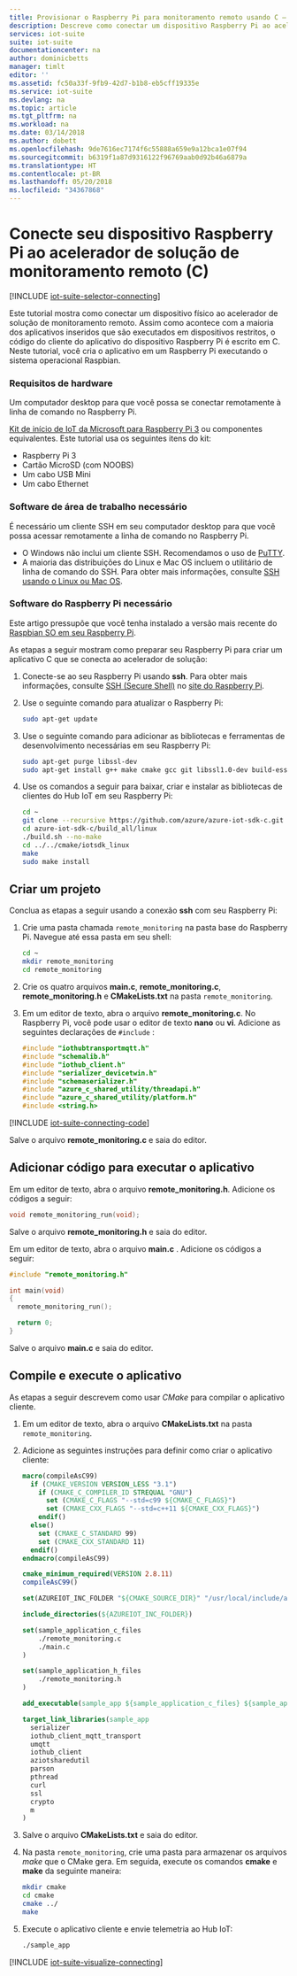 ```yaml
---
title: Provisionar o Raspberry Pi para monitoramento remoto usando C – Azure | Microsoft Docs
description: Descreve como conectar um dispositivo Raspberry Pi ao acelerador de solução de Monitoramento Remoto usando um aplicativo escrito em C.
services: iot-suite
suite: iot-suite
documentationcenter: na
author: dominicbetts
manager: timlt
editor: ''
ms.assetid: fc50a33f-9fb9-42d7-b1b8-eb5cff19335e
ms.service: iot-suite
ms.devlang: na
ms.topic: article
ms.tgt_pltfrm: na
ms.workload: na
ms.date: 03/14/2018
ms.author: dobett
ms.openlocfilehash: 9de7616ec7174f6c55888a659e9a12bca1e07f94
ms.sourcegitcommit: b6319f1a87d9316122f96769aab0d92b46a6879a
ms.translationtype: HT
ms.contentlocale: pt-BR
ms.lasthandoff: 05/20/2018
ms.locfileid: "34367868"
---
```

# <a name="connect-your-raspberry-pi-device-to-the-remote-monitoring-solution-accelerator-c"></a>Conecte seu dispositivo Raspberry Pi ao acelerador de solução de monitoramento remoto (C)

[!INCLUDE [iot-suite-selector-connecting](../../includes/iot-suite-selector-connecting.md)]

Este tutorial mostra como conectar um dispositivo físico ao acelerador de solução de monitoramento remoto. Assim como acontece com a maioria dos aplicativos inseridos que são executados em dispositivos restritos, o código do cliente do aplicativo do dispositivo Raspberry Pi é escrito em C. Neste tutorial, você cria o aplicativo em um Raspberry Pi executando o sistema operacional Raspbian.

### <a name="required-hardware"></a>Requisitos de hardware

Um computador desktop para que você possa se conectar remotamente à linha de comando no Raspberry Pi.

[Kit de início de IoT da Microsoft para Raspberry Pi 3](https://azure.microsoft.com/develop/iot/starter-kits/) ou componentes equivalentes. Este tutorial usa os seguintes itens do kit:

- Raspberry Pi 3
- Cartão MicroSD (com NOOBS)
- Um cabo USB Mini
- Um cabo Ethernet

### <a name="required-desktop-software"></a>Software de área de trabalho necessário

É necessário um cliente SSH em seu computador desktop para que você possa acessar remotamente a linha de comando no Raspberry Pi.

- O Windows não inclui um cliente SSH. Recomendamos o uso de [PuTTY](http://www.putty.org/).
- A maioria das distribuições do Linux e Mac OS incluem o utilitário de linha de comando do SSH. Para obter mais informações, consulte [SSH usando o Linux ou Mac OS](https://www.raspberrypi.org/documentation/remote-access/ssh/unix.md).

### <a name="required-raspberry-pi-software"></a>Software do Raspberry Pi necessário

Este artigo pressupõe que você tenha instalado a versão mais recente do [Raspbian SO em seu Raspberry Pi](https://www.raspberrypi.org/learning/software-guide/quickstart/).

As etapas a seguir mostram como preparar seu Raspberry Pi para criar um aplicativo C que se conecta ao acelerador de solução:

1. Conecte-se ao seu Raspberry Pi usando **ssh**. Para obter mais informações, consulte [SSH (Secure Shell)](https://www.raspberrypi.org/documentation/remote-access/ssh/README.md) no [site do Raspberry Pi](https://www.raspberrypi.org/).

1. Use o seguinte comando para atualizar o Raspberry Pi:

    ```sh
    sudo apt-get update
    ```

1. Use o seguinte comando para adicionar as bibliotecas e ferramentas de desenvolvimento necessárias em seu Raspberry Pi:

    ```sh
    sudo apt-get purge libssl-dev
    sudo apt-get install g++ make cmake gcc git libssl1.0-dev build-essential curl libcurl4-openssl-dev uuid-dev
    ```

1. Use os comandos a seguir para baixar, criar e instalar as bibliotecas de clientes do Hub IoT em seu Raspberry Pi:

    ```sh
    cd ~
    git clone --recursive https://github.com/azure/azure-iot-sdk-c.git
    cd azure-iot-sdk-c/build_all/linux
    ./build.sh --no-make
    cd ../../cmake/iotsdk_linux
    make
    sudo make install
    ```

## <a name="create-a-project"></a>Criar um projeto

Conclua as etapas a seguir usando a conexão **ssh** com seu Raspberry Pi:

1. Crie uma pasta chamada `remote_monitoring` na pasta base do Raspberry Pi. Navegue até essa pasta em seu shell:

    ```sh
    cd ~
    mkdir remote_monitoring
    cd remote_monitoring
    ```

1. Crie os quatro arquivos **main.c**, **remote_monitoring.c**, **remote_monitoring.h** e **CMakeLists.txt** na pasta `remote_monitoring`.

1. Em um editor de texto, abra o arquivo **remote_monitoring.c**. No Raspberry Pi, você pode usar o editor de texto **nano** ou **vi**. Adicione as seguintes declarações de `#include` :

    ```c
    #include "iothubtransportmqtt.h"
    #include "schemalib.h"
    #include "iothub_client.h"
    #include "serializer_devicetwin.h"
    #include "schemaserializer.h"
    #include "azure_c_shared_utility/threadapi.h"
    #include "azure_c_shared_utility/platform.h"
    #include <string.h>
    ```

[!INCLUDE [iot-suite-connecting-code](../../includes/iot-suite-connecting-code.md)]

Salve o arquivo **remote_monitoring.c** e saia do editor.

## <a name="add-code-to-run-the-app"></a>Adicionar código para executar o aplicativo

Em um editor de texto, abra o arquivo **remote_monitoring.h**. Adicione os códigos a seguir:

```c
void remote_monitoring_run(void);
```

Salve o arquivo **remote_monitoring.h** e saia do editor.

Em um editor de texto, abra o arquivo **main.c** . Adicione os códigos a seguir:

```c
#include "remote_monitoring.h"

int main(void)
{
  remote_monitoring_run();

  return 0;
}
```

Salve o arquivo **main.c** e saia do editor.

## <a name="build-and-run-the-application"></a>Compile e execute o aplicativo

As etapas a seguir descrevem como usar *CMake* para compilar o aplicativo cliente.

1. Em um editor de texto, abra o arquivo **CMakeLists.txt** na pasta `remote_monitoring`.

1. Adicione as seguintes instruções para definir como criar o aplicativo cliente:

    ```cmake
    macro(compileAsC99)
      if (CMAKE_VERSION VERSION_LESS "3.1")
        if (CMAKE_C_COMPILER_ID STREQUAL "GNU")
          set (CMAKE_C_FLAGS "--std=c99 ${CMAKE_C_FLAGS}")
          set (CMAKE_CXX_FLAGS "--std=c++11 ${CMAKE_CXX_FLAGS}")
        endif()
      else()
        set (CMAKE_C_STANDARD 99)
        set (CMAKE_CXX_STANDARD 11)
      endif()
    endmacro(compileAsC99)

    cmake_minimum_required(VERSION 2.8.11)
    compileAsC99()

    set(AZUREIOT_INC_FOLDER "${CMAKE_SOURCE_DIR}" "/usr/local/include/azureiot")

    include_directories(${AZUREIOT_INC_FOLDER})

    set(sample_application_c_files
        ./remote_monitoring.c
        ./main.c
    )

    set(sample_application_h_files
        ./remote_monitoring.h
    )

    add_executable(sample_app ${sample_application_c_files} ${sample_application_h_files})

    target_link_libraries(sample_app
      serializer
      iothub_client_mqtt_transport
      umqtt
      iothub_client
      aziotsharedutil
      parson
      pthread
      curl
      ssl
      crypto
      m
    )
    ```

1. Salve o arquivo **CMakeLists.txt** e saia do editor.

1. Na pasta `remote_monitoring`, crie uma pasta para armazenar os arquivos *make* que o CMake gera. Em seguida, execute os comandos **cmake** e **make** da seguinte maneira:

    ```sh
    mkdir cmake
    cd cmake
    cmake ../
    make
    ```

1. Execute o aplicativo cliente e envie telemetria ao Hub IoT:

    ```sh
    ./sample_app
    ```

[!INCLUDE [iot-suite-visualize-connecting](../../includes/iot-suite-visualize-connecting.md)]
